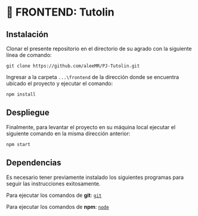 # 📝 FRONTEND: Tutolin

## Instalación

Clonar el presente repositorio en el directorio de su agrado con la siguiente línea de comando:

```
git clone https://github.com/aleeMR/PJ-Tutolin.git
```

Ingresar a la carpeta `...\frontend` de la dirección donde se encuentra ubicado el proyecto y ejecutar el comando:

```
npm install
```

## Despliegue

Finalmente, para levantar el proyecto en su máquina local ejecutar el siguiente comando en la misma dirección anterior:

```
npm start
```

## Dependencias

Es necesario tener previamente instalado los siguientes programas para seguir las instrucciones exitosamente.

Para ejecutar los comandos de **git**:
[`git`](https://git-scm.com)

Para ejecutar los comandos de **npm**:
[`node`](https://nodejs.org/es/)